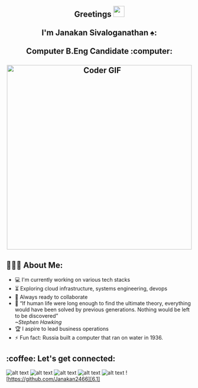 <h2 align="center">
 <abc>
  <br>Greetings <img src="https://user-images.githubusercontent.com/42378118/110234147-e3259600-7f4e-11eb-95be-0c4047144dea.gif" width="30"><br>
  <br> I'm Janakan Sivaloganathan ♠️:<br>
  <br> Computer B.Eng Candidate :computer:<br>
  <br>
    <img src="http://static.demilked.com/wp-content/uploads/2016/06/gif-animations-replace-loading-screen-10.gif" alt="Coder GIF" width="500">
 </abc>
</h2> 

<h2 align="left">👨🏻‍💻 About Me:</h2>

- :computer: I'm currently working on various tech stacks 
- :hourglass_flowing_sand:  Exploring cloud infrastructure, systems engineering, devops
- :rocket: Always ready to collaborate
- :dart: <q>If human life were long enough to find the ultimate theory, everything would have been solved by previous generations. Nothing would be left to be discovered</q> <address>~Stephen Hawking</address> 
- :trophy: I aspire to lead business operations 
- :zap: Fun fact: Russia built a computer that ran on water in 1936.<br>

<h2 align="left">:coffee: Let's get connected:</h2>

![alt text][1.1]
![alt text][2.1]
![alt text][3.1]
![alt text][4.1]
![alt text][5.1]
![https://github.com/Janakan2466][6.1]

[1.1]: http://i.imgur.com/tXSoThF.png (twitter icon with padding)
[2.1]: http://i.imgur.com/P3YfQoD.png (facebook icon with padding)
[3.1]: http://i.imgur.com/yCsTjba.png (google plus icon with padding)
[4.1]: http://i.imgur.com/YckIOms.png (tumblr icon with padding)
[5.1]: http://i.imgur.com/1AGmwO3.png (dribbble icon with padding)
[6.1]: http://i.imgur.com/0o48UoR.png (github icon with padding)

